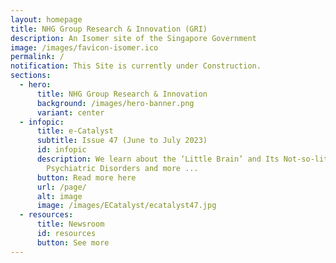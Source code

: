 ```yaml
---
layout: homepage
title: NHG Group Research & Innovation (GRI)
description: An Isomer site of the Singapore Government
image: /images/favicon-isomer.ico
permalink: /
notification: This Site is currently under Construction.
sections:
  - hero:
      title: NHG Group Research & Innovation
      background: /images/hero-banner.png
      variant: center
  - infopic:
      title: e-Catalyst
      subtitle: Issue 47 (June to July 2023)
      id: infopic
      description: We learn about the ‘Little Brain’ and Its Not-so-little Role in
        Psychiatric Disorders and more ...
      button: Read more here
      url: /page/
      alt: image
      image: /images/ECatalyst/ecatalyst47.jpg
  - resources:
      title: Newsroom
      id: resources
      button: See more
---
```

